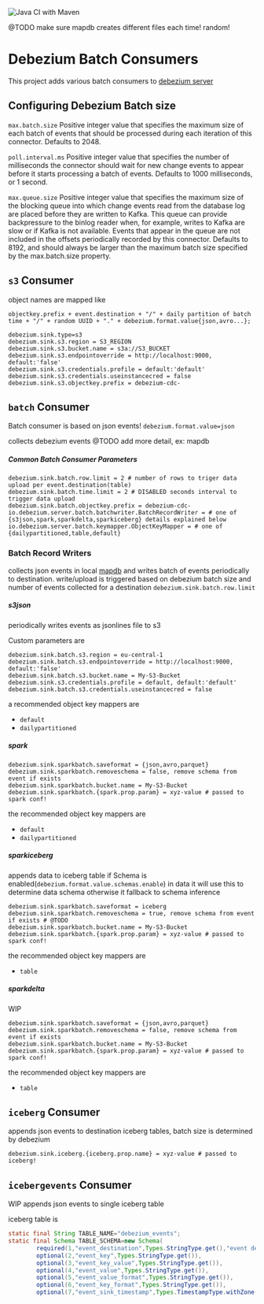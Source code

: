 ![Java CI with Maven](https://github.com/memiiso/debezium-server-memiiso/workflows/Java%20CI%20with%20Maven/badge.svg?branch=master)

@TODO make sure mapdb creates different files each time! random!

# Debezium Batch Consumers

This project adds various batch consumers
to [debezium server](https://debezium.io/documentation/reference/operations/debezium-server.html)

## Configuring Debezium Batch size

`max.batch.size` Positive integer value that specifies the maximum size of each batch of events that should be processed
during each iteration of this connector. Defaults to 2048.

`poll.interval.ms` Positive integer value that specifies the number of milliseconds the connector should wait for new
change events to appear before it starts processing a batch of events. Defaults to 1000 milliseconds, or 1 second.

`max.queue.size` Positive integer value that specifies the maximum size of the blocking queue into which change events
read from the database log are placed before they are written to Kafka. This queue can provide backpressure to the
binlog reader when, for example, writes to Kafka are slow or if Kafka is not available. Events that appear in the queue
are not included in the offsets periodically recorded by this connector. Defaults to 8192, and should always be larger
than the maximum batch size specified by the max.batch.size property.

## `s3` Consumer

object names are mapped like

`objectkey.prefix + event.destination + "/" + daily partition of batch time + "/" + random UUID + "." +
debezium.format.value{json,avro...};`

```
debezium.sink.type=s3
debezium.sink.s3.region = S3_REGION
debezium.sink.s3.bucket.name = s3a://S3_BUCKET
debezium.sink.s3.endpointoverride = http://localhost:9000, default:'false'
debezium.sink.s3.credentials.profile = default:'default'
debezium.sink.s3.credentials.useinstancecred = false
debezium.sink.s3.objectkey.prefix = debezium-cdc-
```

## `batch` Consumer

Batch consumer is based on json events! `debezium.format.value=json`

collects debezium events @TODO add more detail, ex: mapdb

##### Common Batch Consumer Parameters

```
debezium.sink.batch.row.limit = 2 # number of rows to triger data upload per event.destination(table)
debezium.sink.batch.time.limit = 2 # DISABLED seconds interval to trigger data upload
debezium.sink.batch.objectkey.prefix = debezium-cdc-
io.debezium.server.batch.batchwriter.BatchRecordWriter = # one of {s3json,spark,sparkdelta,sparkiceberg} details explained below
io.debezium.server.batch.keymapper.ObjectKeyMapper = # one of {dailypartitioned,table,default}
```

### Batch Record Writers

collects json events in local [mapdb](https://github.com/jankotek/mapdb) and writes batch of events periodically to
destination. write/upload is triggered based on debezium batch size and number of events collected for a
destination `debezium.sink.batch.row.limit`

##### s3json

periodically writes events as jsonlines file to s3

Custom parameters are

```
debezium.sink.batch.s3.region = eu-central-1
debezium.sink.batch.s3.endpointoverride = http://localhost:9000, default:'false'
debezium.sink.batch.s3.bucket.name = My-S3-Bucket
debezium.sink.s3.credentials.profile = default, default:'default'
debezium.sink.batch.s3.credentials.useinstancecred = false 
```

a recommended object key mappers are

- `default`
- `dailypartitioned`

##### spark

```
debezium.sink.sparkbatch.saveformat = {json,avro,parquet}
debezium.sink.sparkbatch.removeschema = false, remove schema from event if exists
debezium.sink.sparkbatch.bucket.name = My-S3-Bucket
debezium.sink.sparkbatch.{spark.prop.param} = xyz-value # passed to spark conf!
```

the recommended object key mappers are

- `default`
- `dailypartitioned`

##### sparkiceberg

appends data to iceberg table if Schema is enabled(`debezium.format.value.schemas.enable`) in data it will use this to
determine data schema otherwise it fallback to schema inference

```
debezium.sink.sparkbatch.saveformat = iceberg
debezium.sink.sparkbatch.removeschema = true, remove schema from event if exists # @TODO
debezium.sink.sparkbatch.bucket.name = My-S3-Bucket
debezium.sink.sparkbatch.{spark.prop.param} = xyz-value # passed to spark conf!
```

the recommended object key mappers are

- `table`

##### sparkdelta

WIP

```
debezium.sink.sparkbatch.saveformat = {json,avro,parquet}
debezium.sink.sparkbatch.removeschema = false, remove schema from event if exists
debezium.sink.sparkbatch.bucket.name = My-S3-Bucket
debezium.sink.sparkbatch.{spark.prop.param} = xyz-value # passed to spark conf!
```

the recommended object key mappers are

- `table`

## `iceberg` Consumer

appends json events to destination iceberg tables, batch size is determined by debezium

```
debezium.sink.iceberg.{iceberg.prop.name} = xyz-value # passed to iceberg!
```

## `icebergevents` Consumer

WIP appends json events to single iceberg table

iceberg table is

```java
static final String TABLE_NAME="debezium_events";
static final Schema TABLE_SCHEMA=new Schema(
        required(1,"event_destination",Types.StringType.get(),"event destination"),
        optional(2,"event_key",Types.StringType.get()),
        optional(3,"event_key_value",Types.StringType.get()),
        optional(4,"event_value",Types.StringType.get()),
        optional(5,"event_value_format",Types.StringType.get()),
        optional(6,"event_key_format",Types.StringType.get()),
        optional(7,"event_sink_timestamp",Types.TimestampType.withZone()));
```